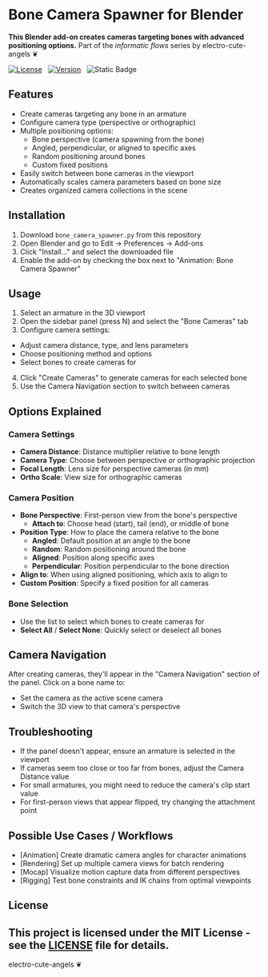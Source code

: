 # Bone Camera Spawner for Blender
**This Blender add-on creates cameras targeting bones with advanced positioning options.**
Part of the *informatic flows* series by electro-cute-angels ❦

[![License](https://img.shields.io/npm/l/mithril.svg)](https://github.com/MithrilJS/mithril.js/blob/main/LICENSE) &nbsp;
[![Version](https://img.shields.io/badge/version-1.0-blue)](https://shields.io/) &nbsp;
![Static Badge](https://img.shields.io/badge/addon-blender-b?logo=addon&logoColor=%23ffff00&label=addon&color=ff00ff)

## Features
- Create cameras targeting any bone in an armature
- Configure camera type (perspective or orthographic)
- Multiple positioning options:
  - Bone perspective (camera spawning from the bone)
  - Angled, perpendicular, or aligned to specific axes
  - Random positioning around bones
  - Custom fixed positions
- Easily switch between bone cameras in the viewport
- Automatically scales camera parameters based on bone size
- Creates organized camera collections in the scene

## Installation
1. Download `bone_camera_spawner.py` from this repository
2. Open Blender and go to Edit → Preferences → Add-ons
3. Click "Install..." and select the downloaded file
4. Enable the add-on by checking the box next to "Animation: Bone Camera Spawner"

## Usage
01. Select an armature in the 3D viewport
02. Open the sidebar panel (press N) and select the "Bone Cameras" tab
03. Configure camera settings:
   - Adjust camera distance, type, and lens parameters
   - Choose positioning method and options
   - Select bones to create cameras for
04. Click "Create Cameras" to generate cameras for each selected bone
05. Use the Camera Navigation section to switch between cameras

## Options Explained
### Camera Settings
- **Camera Distance**: Distance multiplier relative to bone length
- **Camera Type**: Choose between perspective or orthographic projection
- **Focal Length**: Lens size for perspective cameras (in mm)
- **Ortho Scale**: View size for orthographic cameras

### Camera Position
- **Bone Perspective**: First-person view from the bone's perspective
  - **Attach to**: Choose head (start), tail (end), or middle of bone
- **Position Type**: How to place the camera relative to the bone
  - **Angled**: Default position at an angle to the bone
  - **Random**: Random positioning around the bone
  - **Aligned**: Position along specific axes
  - **Perpendicular**: Position perpendicular to the bone direction
- **Align to**: When using aligned positioning, which axis to align to
- **Custom Position**: Specify a fixed position for all cameras

### Bone Selection
- Use the list to select which bones to create cameras for
- **Select All** / **Select None**: Quickly select or deselect all bones

## Camera Navigation
After creating cameras, they'll appear in the "Camera Navigation" section of the panel. Click on a bone name to:
- Set the camera as the active scene camera
- Switch the 3D view to that camera's perspective

## Troubleshooting
- If the panel doesn't appear, ensure an armature is selected in the viewport
- If cameras seem too close or too far from bones, adjust the Camera Distance value
- For small armatures, you might need to reduce the camera's clip start value
- For first-person views that appear flipped, try changing the attachment point

## Possible Use Cases / Workflows
- [Animation] Create dramatic camera angles for character animations
- [Rendering] Set up multiple camera views for batch rendering
- [Mocap] Visualize motion capture data from different perspectives
- [Rigging] Test bone constraints and IK chains from optimal viewpoints

## License
This project is licensed under the MIT License - see the [LICENSE](../LICENSE) file for details.
---
electro-cute-angels ❦

